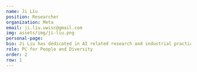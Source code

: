 ```yaml
---
name: Ji Liu
position: Researcher 
organization: Meta
email: ji.liu.uwisc@gmail.com
img: assets/img/ji-liu.png
personal-page: 
bio: Ji Liu has dedicated in AI related research and industrial practices for about 20 years. In industry, he drove multiple technology initiatives - 3rd generation (GPU based) of recommender system, distributed DL systems, and game AI, defining multiple industrial SoTA technologies. In research, he published 150+ papers in top-tier CS conferences and journals, received multiple best paper awards and competition awards, and served AC in multiple top tier CS conferences. He is an awardee of IBM faculty award in 2017, MIT TR35 in 2018, and China Top 5 AI innovators under 35 in 2018.
role: PC for People and Diversity
order: 2
row: 1
---
```

